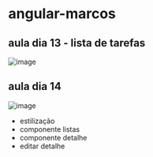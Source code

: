 # angular-marcos

 ## aula dia 13 - lista de tarefas
 ![image](https://user-images.githubusercontent.com/26682838/207506519-855b9385-414a-46eb-bce9-4a3b1d3ac1e6.png)

## aula dia 14
![image](https://user-images.githubusercontent.com/26682838/208017730-13bbd594-38da-43cb-8e2f-67345326acf1.png)


- estilização
- componente listas
- componente detalhe
- editar detalhe
